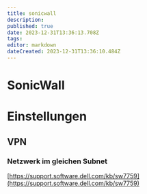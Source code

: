 ```yaml
---
title: sonicwall
description: 
published: true
date: 2023-12-31T13:36:13.708Z
tags: 
editor: markdown
dateCreated: 2023-12-31T13:36:10.484Z
---
```


# SonicWall

# <span class="mw-headline" id="bkmrk-einstellungen-1">Einstellungen</span>

## <span class="mw-headline" id="bkmrk-vpn-1">VPN</span>

### <span class="mw-headline" id="bkmrk-netzwerk-im-gleichen-1">Netzwerk im gleichen Subnet</span>

[https://support.software.dell.com/kb/sw7759](https://support.software.dell.com/kb/sw7759)